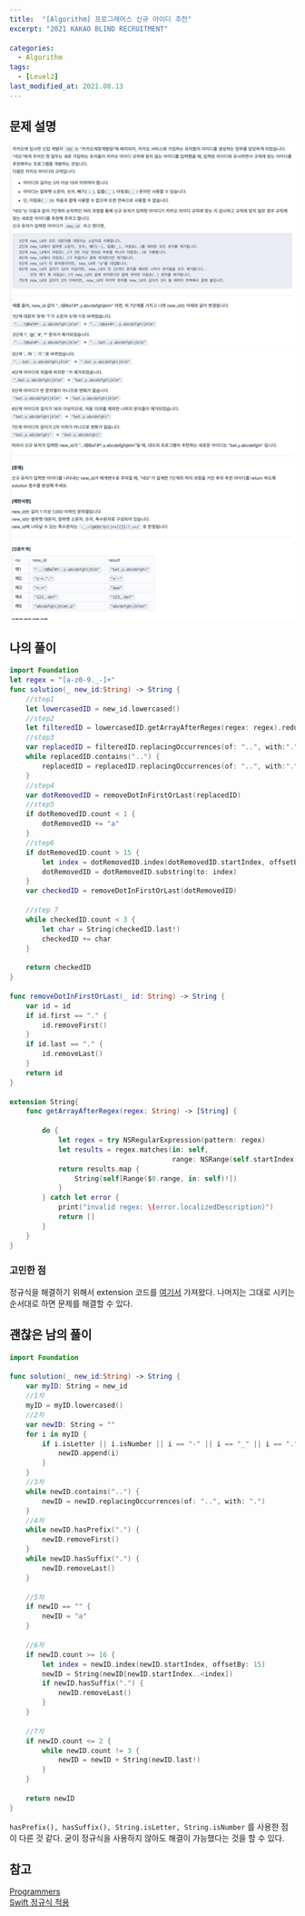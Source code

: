 ```yaml
---
title:  "[Algorithm] 프로그래머스 신규 아이디 추천"
excerpt: "2021 KAKAO BLIND RECRUITMENT"

categories:
  - Algorithm
tags:
  - [Level2]
last_modified_at: 2021.08.13
---
```


## 문제 설명

![22](/assets/images/Programmers/22.png)![23](/assets/images/Programmers/23.png)![24](/assets/images/Programmers/24.png)

## 나의 풀이
```swift
import Foundation
let regex = "[a-z0-9._-]+"
func solution(_ new_id:String) -> String {
    //step1
    let lowercasedID = new_id.lowercased()
    //step2 
    let filteredID = lowercasedID.getArrayAfterRegex(regex: regex).reduce("", +)
    //step3 
    var replacedID = filteredID.replacingOccurrences(of: "..", with:".")
    while replacedID.contains("..") {
        replacedID = replacedID.replacingOccurrences(of: "..", with:".")
    }
    //step4
    var dotRemovedID = removeDotInFirstOrLast(replacedID)
    //step5
    if dotRemovedID.count < 1 {
        dotRemovedID += "a"
    }
    //step6
    if dotRemovedID.count > 15 {
        let index = dotRemovedID.index(dotRemovedID.startIndex, offsetBy: 15)
        dotRemovedID = dotRemovedID.substring(to: index)
    }
    var checkedID = removeDotInFirstOrLast(dotRemovedID)

    //step 7
    while checkedID.count < 3 {
        let char = String(checkedID.last!)
        checkedID += char
    } 
    
    return checkedID
}

func removeDotInFirstOrLast(_ id: String) -> String {
    var id = id
    if id.first == "." {
        id.removeFirst()
    }
    if id.last == "." {
        id.removeLast()
    }
    return id
}

extension String{
    func getArrayAfterRegex(regex: String) -> [String] {
        
        do {
            let regex = try NSRegularExpression(pattern: regex)
            let results = regex.matches(in: self,
                                        range: NSRange(self.startIndex..., in: self))
            return results.map {
                String(self[Range($0.range, in: self)!])
            }
        } catch let error {
            print("invalid regex: \(error.localizedDescription)")
            return []
        }
    }
}
```

### 고민한 점
정규식을 해결하기 위해서 extension 코드를 [여기서](https://lazyowl.tistory.com/entry/Swift-정규-표현식이란) 가져왔다. 나머지는 그대로 시키는 순서대로 하면 문제를 해결할 수 있다.

## 괜찮은 남의 풀이
```swift
import Foundation

func solution(_ new_id:String) -> String {
    var myID: String = new_id
    //1차
    myID = myID.lowercased()
    //2차
    var newID: String = ""
    for i in myID {
        if i.isLetter || i.isNumber || i == "-" || i == "_" || i == "." {
            newID.append(i)
        }
    }
    //3차
    while newID.contains("..") {
        newID = newID.replacingOccurrences(of: "..", with: ".")
    }
    //4차
    while newID.hasPrefix(".") {
        newID.removeFirst()
    }
    while newID.hasSuffix(".") {
        newID.removeLast()
    }

    //5차
    if newID == "" {
        newID = "a"
    }

    //6차
    if newID.count >= 16 {
        let index = newID.index(newID.startIndex, offsetBy: 15)
        newID = String(newID[newID.startIndex..<index])
        if newID.hasSuffix(".") {
            newID.removeLast()
        }
    }

    //7차
    if newID.count <= 2 {
        while newID.count != 3 {
            newID = newID + String(newID.last!)
        }
    }

    return newID
}
```
`hasPrefix(), hasSuffix(), String.isLetter, String.isNumber` 를 사용한 점이 다른 것 같다. 굳이 정규식을 사용하지 않아도 해결이 가능했다는 것을 할 수 있다. 


## 참고
[Programmers](https://programmers.co.kr/learn/challenges) <br>
[Swift 정규식 적용](https://lazyowl.tistory.com/entry/Swift-정규-표현식이란)